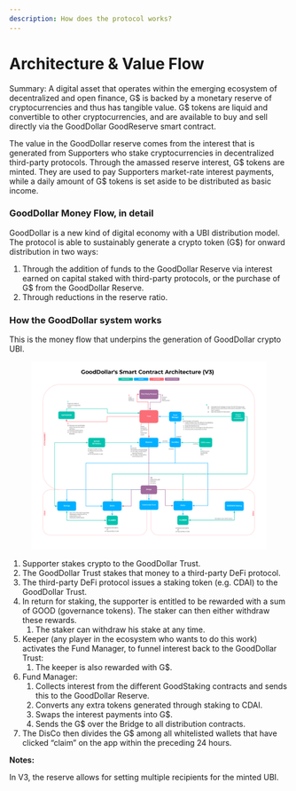 ```yaml
---
description: How does the protocol works?
---
```


# Architecture & Value Flow

Summary: A digital asset that operates within the emerging ecosystem of decentralized and open finance, G$ is backed by a monetary reserve of cryptocurrencies and thus has tangible value. G$ tokens are liquid and convertible to other cryptocurrencies, and are available to buy and sell directly via the GoodDollar GoodReserve smart contract.

The value in the GoodDollar reserve comes from the interest that is generated from Supporters who stake cryptocurrencies in decentralized third-party protocols. Through the amassed reserve interest, G$ tokens are minted. They are used to pay Supporters market-rate interest payments, while a daily amount of G$ tokens is set aside to be distributed as basic income.

### **GoodDollar Money Flow, in detail** <a href="#_d7389pq6vqpd" id="_d7389pq6vqpd"></a>

GoodDollar is a new kind of digital economy with a UBI distribution model. The protocol is able to sustainably generate a crypto token (G$) for onward distribution in two ways:

1. Through the addition of funds to the GoodDollar Reserve via interest earned on capital staked with third-party protocols, or the purchase of G$ from the GoodDollar Reserve.
2. Through reductions in the reserve ratio.

### **How the GoodDollar system works** <a href="#_cbghnzkzyo0f" id="_cbghnzkzyo0f"></a>

This is the money flow that underpins the generation of GoodDollar crypto UBI.

<figure><img src="../.gitbook/assets/Smart contract Architecture V3 18_01_23 (1).png" alt=""><figcaption></figcaption></figure>

1. Supporter stakes crypto to the GoodDollar Trust.
2. The GoodDollar Trust stakes that money to a third-party DeFi protocol.
3. The third-party DeFi protocol issues a staking token (e.g. CDAI) to the GoodDollar Trust.
4. In return for staking, the supporter is entitled to be rewarded with a sum of GOOD (governance tokens). The staker can then either withdraw these rewards.
   1. The staker can withdraw his stake at any time.
5. Keeper (any player in the ecosystem who wants to do this work) activates the Fund Manager, to funnel interest back to the GoodDollar Trust:
   1. The keeper is also rewarded with G$.
6. Fund Manager:
   1. Collects interest from the different GoodStaking contracts and sends this to the GoodDollar Reserve.
   2. Converts any extra tokens generated through staking to CDAI.
   3. Swaps the interest payments into G$.
   4. Sends the G$ over the Bridge to all distribution contracts.
7. The DisCo then divides the G$ among all whitelisted wallets that have clicked “claim” on the app within the preceding 24 hours.



**Notes:**

In V3, the reserve allows for setting multiple recipients for the minted UBI.
